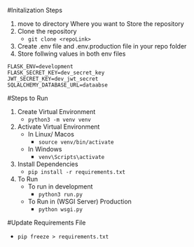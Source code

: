 #Initalization Steps
1. move to directory Where you want to Store the repository
2. Clone the repository
    - ``git clone <repoLink>``
3. Create .env file and .env.production file in your repo folder
4. Store follwing values in both env files 
```
FLASK_ENV=development
FLASK_SECRET_KEY=dev_secret_key
JWT_SECRET_KEY=dev_jwt_secret
SQLALCHEMY_DATABASE_URL=dataabse
```
#Steps to Run

1. Create Virtual Environment
    - ``python3 -m venv venv``
2. Activate Virtual Environment
    - In Linux/ Macos 
        - ``source venv/bin/activate``
    - In Windows 
        - ``venv\Scripts\activate``
3. Install Dependencies
    - ``pip install -r requirements.txt``
4. To Run 
    - To run in development
        - ``python3 run.py``
    - To Run in (WSGI Server) Production
        - ``python wsgi.py``


#Update Requirements File
- ``pip freeze > requirements.txt``

